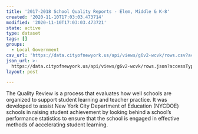 ```yaml
---
title: '2017-2018 School Quality Reports - Elem, Middle & K-8'
created: '2020-11-10T17:03:03.473714'
modified: '2020-11-10T17:03:03.473721'
state: active
type: dataset
tags: []
groups:
  - Local Government
csv_url: 'https://data.cityofnewyork.us/api/views/g6v2-wcvk/rows.csv?accessType=DOWNLOAD'
json_url: >-
  https://data.cityofnewyork.us/api/views/g6v2-wcvk/rows.json?accessType=DOWNLOAD
layout: post

---
```

The Quality Review is a process that evaluates how well schools are organized to support student learning and teacher practice. It was developed to assist New York City Department of Education (NYCDOE) schools in raising student achievement by looking behind a school’s performance statistics to ensure that the school is engaged in effective methods of accelerating student learning.
